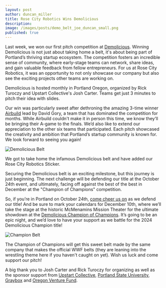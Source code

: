 ```yaml
---
layout: post
author: duncan_miller
title: Rose City Robotics Wins Demolicious
description:
image: /images/posts/demo_belt_joe_duncan_small.png
published: true
---
```


Last week, we won our first pitch competition at [Demolicious](https://www.pitchatdemolicious.com/). Winning Demolicious is not just about taking home a belt, it's about being part of Portland’s thriving startup ecosystem. The competition fosters an incredible sense of community, where early-stage teams can network, share ideas, and gain valuable feedback from fellow entrepreneurs. For us at Rose City Robotics, it was an opportunity to not only showcase our company but also see the exciting projects other teams are working on.

Demolicious is hosted monthly in Portland Oregon, organized by Rick Turoczy and Upstart Collective's Josh Carter. Teams get just 3 minutes to pitch their idea with slides.

Our win was particularly sweet after dethroning the amazing 3-time winner [Airbuild](https://www.airbuildinc.com/) lead by David Gory, a team that has dominated the competition for months. While Airbuild couldn't make it in person this time, we know they’ll be bringing their A-game to the finals. We’d also like to extend our appreciation to the other six teams that participated. Each pitch showcased the creativity and ambition that Portland’s startup community is known for. We look forward to seeing you again!

![Demolicious Belt](/images/posts/demo_belt_small.jpeg)

We got to take home the infamous Demolicious belt and have added our Rose City Robotics Sticker.

Securing the Demolicious belt is an exciting milestone, but this journey is just beginning. The next challenge will be defending our title at the October 24th event, and ultimately, facing off against the best of the best in December at the "Champion of Champions" competition.

So, if you’re in Portland on October 24th, [come cheer us on](https://www.meetup.com/demolicious-portland/events/303009463/) as we defend our title! And be sure to mark your calendars for December 10th, where we’ll take the stage at the historic McMenamins Mission Theater for the ultimate showdown at the [Demolicious Champion of Champions](https://www.meetup.com/demolicious-portland/events/301736791). It’s going to be an epic night, and we’d love to have your support as we battle for the 2024 Demolicious Champion title!

![Champion Belt](/images/posts/champion_belt.jpeg)

The Champion of Champions will get this sweet belt made by the same company that makes the official WWF belts (they are leaning into the wrestling theme here if you haven't caught on yet). Wish us luck and come support our pitch!

A big thank you to Josh Carter and Rick Turoczy for organizing as well as the sponsor support from [Upstart Collective](https://www.upstartcollective.org/), [Portland State University](https://www.pdx.edu/accelerator/), [Graybox](https://graybox.co/) and [Oregon Venture Fund](https://www.oregonventurefund.com/).
